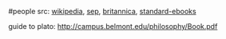 #people 
src: [wikipedia](https://en.wikipedia.org/wiki/Plato), [sep](https://plato.stanford.edu/entries/plato/), [britannica](https://www.britannica.com/biography/Plato), [standard-ebooks](https://standardebooks.org/ebooks/plato/dialogues/benjamin-jowett) 

guide to plato: http://campus.belmont.edu/philosophy/Book.pdf

